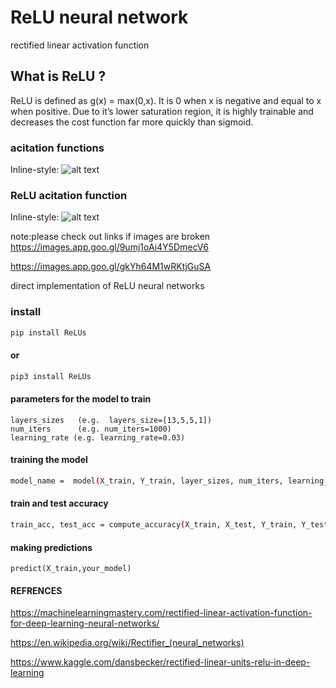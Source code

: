 # ReLU neural network
rectified linear activation function

## What is ReLU ?

ReLU is defined as g(x) = max(0,x). It is 0 when x is negative and equal to x when positive. Due to it’s lower saturation region, it is highly trainable and decreases the cost function far more quickly than sigmoid.

### acitation functions

Inline-style: 
![alt text](https://images.app.goo.gl/9umj1oAi4Y5DmecV6 "activation functions")

### ReLU acitation function

Inline-style: 
![alt text](https://images.app.goo.gl/gkYh64M1wRKtjGuSA "ReLU activation functions")

note:please check out links if images are broken
https://images.app.goo.gl/9umj1oAi4Y5DmecV6


https://images.app.goo.gl/gkYh64M1wRKtjGuSA


direct implementation of ReLU neural networks

### install

```sh
pip install ReLUs
```
#### or

```sh
pip3 install ReLUs
```

#### parameters for the model to train
```
layers_sizes   (e.g.  layers_size=[13,5,5,1])
num_iters      (e.g. num_iters=1000)
learning_rate (e.g. learning_rate=0.03)
```

#### training the model
```sh
model_name =  model(X_train, Y_train, layer_sizes, num_iters, learning_rate)
```
#### train and test accuracy
```sh
train_acc, test_acc = compute_accuracy(X_train, X_test, Y_train, Y_test, model_name)
```
#### making predictions
```
predict(X_train,your_model)
```

#### REFRENCES

https://machinelearningmastery.com/rectified-linear-activation-function-for-deep-learning-neural-networks/

https://en.wikipedia.org/wiki/Rectifier_(neural_networks)

https://www.kaggle.com/dansbecker/rectified-linear-units-relu-in-deep-learning
